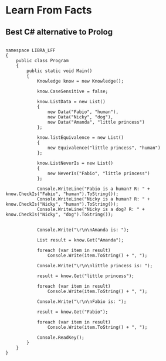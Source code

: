 # Learn From Facts

## Best C# alternative to Prolog

<pre><code>
namespace LIBRA_LFF
{
    public class Program
    {
        public static void Main()
        {
            Knowledge know = new Knowledge();

            know.CaseSensitive = false;

            know.ListData = new List<Data>()
            {
                new Data("Fabio", "human"),
                new Data("Nicky", "dog"),
                new Data("Amanda", "little princess")
            };

            know.listEquivalence = new List<Equivalence>()
            {
                new Equivalence("little princess", "human")
            };

            know.ListNeverIs = new List<NeverIs>()
            {
                new NeverIs("Fabio", "little princess")
            };

            Console.WriteLine("Fabio is a human? R: " + know.CheckIs("Fabio", "human").ToString());
            Console.WriteLine("Nicky is a human? R: " + know.CheckIs("Nicky", "human").ToString());
            Console.WriteLine("Nicky is a dog? R: " + know.CheckIs("Nicky", "dog").ToString());


            Console.Write("\r\n\nAmanda is: ");

            List<string> result = know.Get("Amanda");

            foreach (var item in result)
                Console.Write(item.ToString() + ", ");

            Console.Write("\r\n\nlittle princess is: ");

            result = know.Get("little princess");

            foreach (var item in result)
                Console.Write(item.ToString() + ", ");

            Console.Write("\r\n\nFabio is: ");

            result = know.Get("Fabio");

            foreach (var item in result)
                Console.Write(item.ToString() + ", ");

            Console.ReadKey();
        }
    } 
}
</code></pre>
